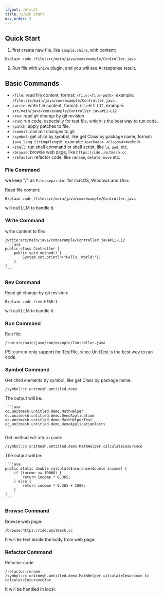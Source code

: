 ```yaml
---
layout: default
title: Quick Start
nav_order: 2
---
```



## Quick Start

1. first create new file, like `sample.shire`, with content:

```devin
Explain code /file:src/main/java/com/example/Controller.java
```
2. Run file with `Shire` plugin, and you will see AI response result.

## Basic Commands

- `/file`: read file content, format: `/file:<file-path>`, example: `/file:src/main/java/com/example/Controller.java`.
- `/write`: write file content, format: `file#L1-L12`, example: `src/main/java/com/example/Controller.java#L1-L12`
- `/rev`: read git change by git revision.
- `/run`: run code, especially for test file, which is the best way to run code.
- `/patch`: apply patches to file.
- `/commit`: commit changes to git
- `/symbol`: get child by symbol, like get Class by package name, format: `java.lang.String#length`,
  example: `<package>.<class>#<method>`
- `/shell`: run shell command or shell script, like `ls`, `pwd`, etc.
- `/browse`: browse web page, like `https://ide.unitmesh.cc`
- `/refactor`: refactor code, like `rename`, `delete`, `move` etc. 

### File Command

we keep "/" as `File.separator` for macOS, Windows and Unix.

Read file content:

```shire
Explain code /file:src/main/java/com/example/Controller.java
```

will call LLM to handle it.

### Write Command

write content to file:

    /write:src/main/java/com/example/Controller.java#L1-L12
    ```java
    public class Controller {
        public void method() {
            System.out.println("Hello, World!");
        }
    }
    ```

### Rev Command

Read git change by git revision:

    Explain code /rev:HEAD~1

will call LLM to handle it.

### Run Command

Run file:

```shire
/run:src/main/java/com/example/Controller.java
```

PS: current only support for TestFile, since UnitTest is the best way to run code.

### Symbol Command

Get child elements by symbol, like get Class by package name.

```shire
/symbol:cc.unitmesh.untitled.demo
```

The output will be:

    ```java
    cc.unitmesh.untitled.demo.MathHelper
    cc.unitmesh.untitled.demo.DemoApplication
    cc.unitmesh.untitled.demo.MathHelperTest
    cc.unitmesh.untitled.demo.DemoApplicationTests
    ```

Get method will return code:

```shire
/symbol:cc.unitmesh.untitled.demo.MathHelper.calculateInsurance
```

The output will be:

    ```java
    public static double calculateInsurance(double income) {
        if (income <= 10000) {
            return income * 0.365;
        } else {
            return income * 0.365 + 1000;
        }
    }
    ```

### Browse Command

Browse web page:

```shire
/browse:https://ide.unitmesh.cc
```

It will be text inside the body from web page.

### Refactor Command

Refactor code:

```shire
/refactor:rename /symbol:cc.unitmesh.untitled.demo.MathHelper.calculateInsurance to calculateInsuranceTax
```

It will be handled in local.
